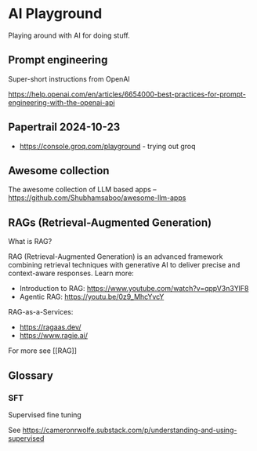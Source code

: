 # AI Playground

Playing around with AI for doing stuff.

## Prompt engineering

Super-short instructions from OpenAI

https://help.openai.com/en/articles/6654000-best-practices-for-prompt-engineering-with-the-openai-api

## Papertrail 2024-10-23

- https://console.groq.com/playground - trying out groq

## Awesome collection

The awesome collection of LLM based apps – https://github.com/Shubhamsaboo/awesome-llm-apps

## RAGs (Retrieval-Augmented Generation)

What is RAG?

RAG (Retrieval-Augmented Generation) is an advanced framework combining retrieval techniques with generative AI to deliver precise and context-aware responses. Learn more:

- Introduction to RAG: https://www.youtube.com/watch?v=qppV3n3YlF8 
- Agentic RAG: https://youtu.be/0z9_MhcYvcY

RAG-as-a-Services:

- https://ragaas.dev/
- https://www.ragie.ai/

For more see [[RAG]]

## Glossary

### SFT

Supervised fine tuning

See https://cameronrwolfe.substack.com/p/understanding-and-using-supervised
